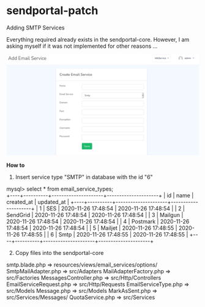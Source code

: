 # sendportal-patch
Adding SMTP Services

Everything required already exists in the sendportal-core. However, I am asking myself if it was not implemented for  other reasons ...

![Add services interface](sendportal.png)

**How to**

1. Insert service type "SMTP" in database with the id "6"

mysql> select * from email_service_types;                     
+----+----------+---------------------+---------------------+ 
| id | name     | created_at          | updated_at          | 
+----+----------+---------------------+---------------------+ 
|  1 | SES      | 2020-11-26 17:48:54 | 2020-11-26 17:48:54 | 
|  2 | SendGrid | 2020-11-26 17:48:54 | 2020-11-26 17:48:54 | 
|  3 | Mailgun  | 2020-11-26 17:48:54 | 2020-11-26 17:48:54 | 
|  4 | Postmark | 2020-11-26 17:48:54 | 2020-11-26 17:48:54 | 
|  5 | Mailjet  | 2020-11-26 17:48:55 | 2020-11-26 17:48:55 | 
|  6 | Smtp     | 2020-11-26 17:48:55 | 2020-11-26 17:48:55 | 
+----+----------+---------------------+---------------------+ 

2. Copy files into the sendportal-core

smtp.blade.php => resources/views/email_services/options/
SmtpMailAdapter.php => src/Adapters
MailAdapterFactory.php => src/Factories
MessagesController.php => src/Http/Controllers
EmailServiceRequest.php => src/Http/Requests
EmailServiceType.php => src/Models
Message.php => src/Models
MarkAsSent.php => src/Services/Messages/
QuotaService.php => src/Services



